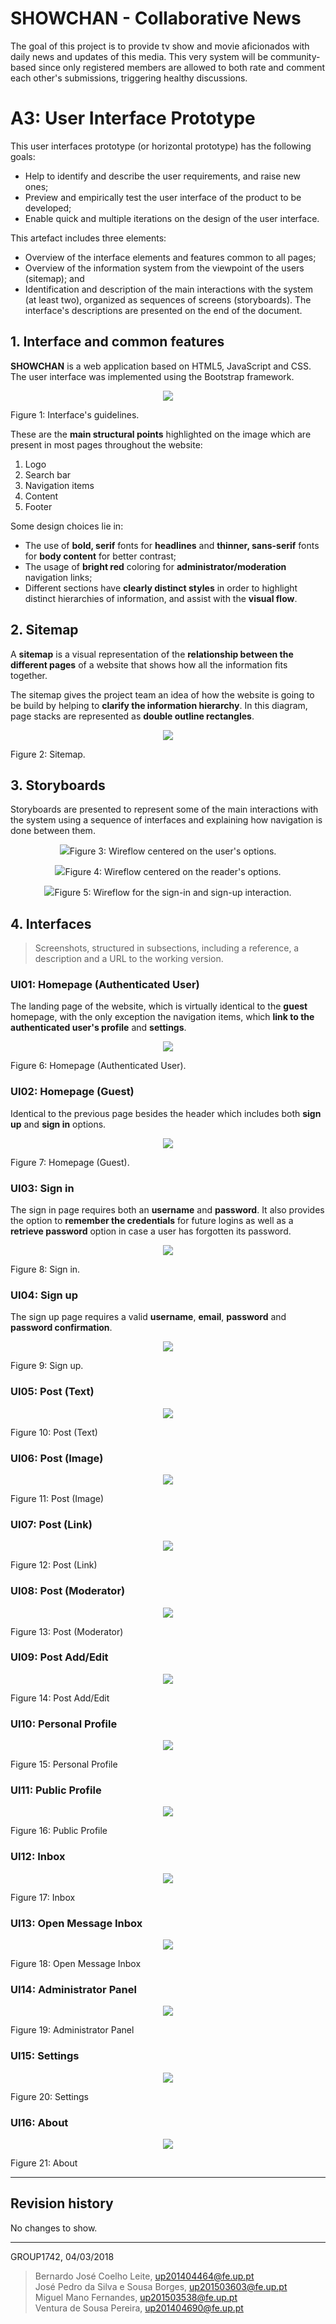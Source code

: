 # SHOWCHAN - Collaborative News
The goal of this project is to provide tv show and movie aficionados with daily news and updates of this media. This very system will be community-based since only registered members are allowed to both rate and comment each other's submissions, triggering healthy discussions.

# A3: User Interface Prototype

This user interfaces prototype (or horizontal prototype) has the following goals:

* Help to identify and describe the user requirements, and raise new ones;
* Preview and empirically test the user interface of the product to be developed;
* Enable quick and multiple iterations on the design of the user interface.

This artefact includes three elements:

* Overview of the interface elements and features common to all pages;
* Overview of the information system from the viewpoint of the users (sitemap); and
* Identification and description of the main interactions with the system (at least two), organized as sequences of screens (storyboards).
The interface's descriptions are presented on the end of the document.

## 1. Interface and common features

**SHOWCHAN** is a web application based on HTML5, JavaScript and CSS. The user interface was implemented using the Bootstrap framework.
<p align="center"><img src="screenshots/common-features.png"></p>

Figure 1: Interface's guidelines.

These are the **main structural points** highlighted on the image which are present in most pages throughout the website:
1. Logo
2. Search bar
3. Navigation items
4. Content
5. Footer

Some design choices lie in:
* The use of **bold, serif** fonts for **headlines** and **thinner, sans-serif** fonts for **body content** for better contrast;
* The usage of **bright red** coloring for **administrator/moderation** navigation links;
* Different sections have **clearly distinct styles** in order to highlight distinct hierarchies of information, and assist with the **visual flow**.


## 2. Sitemap
 
A **sitemap** is a visual representation of the **relationship between the different pages** of a website that shows how all the information fits together.

The sitemap gives the project team an idea of how the website is going to be build by helping to **clarify the information hierarchy**. In this diagram, page stacks are represented as **double outline rectangles**.

<p align="center"><img src="screenshots/sitemap.png"></p>

Figure 2: Sitemap.
 
## 3. Storyboards
Storyboards are presented to represent some of the main interactions with the system using a sequence of interfaces and explaining how navigation is done between them.

<p align="center"><img src="screenshots/story-board-1.png">Figure 3: Wireflow centered on the user's options.</p>
<p align="center"><img src="screenshots/story-board-2.png">Figure 4: Wireflow centered on the reader's options.</p>
<p align="center"><img src="screenshots/story-board-3.png">Figure 5: Wireflow for the sign-in and sign-up interaction.</p>

## 4. Interfaces
 
> Screenshots, structured in subsections, including a reference, a description and a URL to the working version.
 
### UI01: Homepage (Authenticated User)
The landing page of the website, which is virtually identical to the **guest** homepage, with the only exception the navigation items, which **link to the authenticated user's profile** and **settings**.
<p align="center"><img src="screenshots/homepage.png"></p>

Figure 6: Homepage (Authenticated User).

### UI02: Homepage (Guest)
Identical to the previous page besides the header which includes both **sign up** and **sign in** options.
<p align="center"><img src="screenshots/homepage-guest.png"></p>

Figure 7: Homepage (Guest).

### UI03: Sign in
The sign in page requires both an **username** and **password**. It also provides the option to **remember the credentials** for future logins as well as a **retrieve password** option in case a user has forgotten its password.
<p align="center"><img src="screenshots/signin.png"></p>

Figure 8: Sign in.

### UI04: Sign up
The sign up page requires a valid **username**, **email**, **password** and **password confirmation**.
<p align="center"><img src="screenshots/signup.png"></p>

Figure 9: Sign up.

### UI05: Post (Text)
<p align="center"><img src="screenshots/post.png"></p>

Figure 10: Post (Text)

### UI06: Post (Image)
<p align="center"><img src="screenshots/post-image.png"></p>

Figure 11: Post (Image)

### UI07: Post (Link)
<p align="center"><img src="screenshots/post-link.png"></p>

Figure 12: Post (Link)

### UI08: Post (Moderator)
<p align="center"><img src="screenshots/post-moderator.png"></p>

Figure 13: Post (Moderator)

### UI09: Post Add/Edit
<p align="center"><img src="screenshots/post-params.png"></p>

Figure 14: Post Add/Edit

### UI10: Personal Profile
<p align="center"><img src="screenshots/profile.png"></p>

Figure 15: Personal Profile

### UI11: Public Profile
<p align="center"><img src="screenshots/public-profile.png"></p>

Figure 16: Public Profile

### UI12: Inbox
<p align="center"><img src="screenshots/inbox.png"></p>

Figure 17: Inbox

### UI13: Open Message Inbox
<p align="center"><img src="screenshots/inbox-open.png"></p>

Figure 18: Open Message Inbox

### UI14: Administrator Panel
<p align="center"><img src="screenshots/admin.png"></p>

Figure 19: Administrator Panel

### UI15: Settings
<p align="center"><img src="screenshots/settings.png"></p>

Figure 20: Settings

### UI16: About
<p align="center"><img src="screenshots/about.png"></p>

Figure 21: About

***
 
## Revision history
 
No changes to show.
 
***
 
GROUP1742, 04/03/2018
 
> Bernardo José Coelho Leite, up201404464@fe.up.pt  
> José Pedro da Silva e Sousa Borges, up201503603@fe.up.pt  
> Miguel Mano Fernandes, up201503538@fe.up.pt  
> Ventura de Sousa Pereira, up201404690@fe.up.pt  
